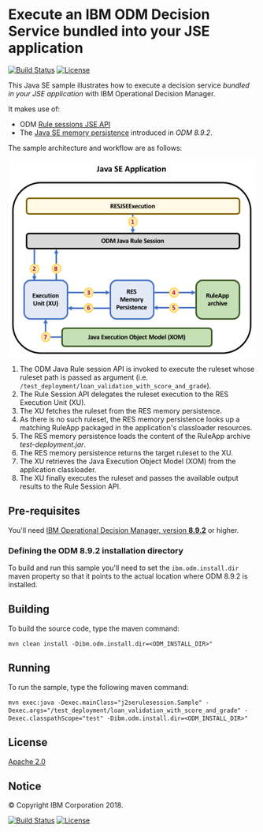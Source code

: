 # Execute an IBM ODM Decision Service bundled into your JSE application 

[![Build Status](https://travis.ibm.com/benjamin-ratiarisolo/res-jse-memory-res-console.svg?token=by2BAQBLJGxnqLDprkLj&branch=master)](https://travis.ibm.com/benjamin-ratiarisolo/res-jse-memory-res-console)
[![License](https://img.shields.io/badge/License-Apache%202.0-blue.svg)](https://opensource.org/licenses/Apache-2.0)

This Java SE sample illustrates how to execute a decision service _bundled in your JSE application_ with IBM Operational Decision Manager. 

It makes use of:
 * ODM [Rule sessions JSE API](https://www.ibm.com/support/knowledgecenter/en/SSQP76_8.9.2/com.ibm.odm.dserver.rules.res.developing/topics/con_res_devclient_rule_sessions.html)
 * The [Java SE memory persistence](https://www.ibm.com/support/knowledgecenter/en/SSQP76_8.9.2/com.ibm.odm.dserver.rules.res.managing/topics/con_res_mem_persistence.html) introduced in *ODM 8.9.2*.

The sample architecture and workflow are as follows:

![Sample Architecture and Workflow](docs/images/architecture.png)

 1. The ODM Java Rule session API is invoked to execute the ruleset whose ruleset path is passed as argument (i.e. `/test_deployment/loan_validation_with_score_and_grade`). 
 1. The Rule Session API delegates the ruleset execution to the RES Execution Unit (XU).
 1. The XU fetches the ruleset from the RES memory persistence.
 1. As there is no such ruleset, the RES memory persistence looks up a matching RuleApp packaged in the application's classloader resources.
 1. The RES memory persistence loads the content of the RuleApp archive _test-deployment.jar_. 
 1. The RES memory persistence returns the target ruleset to the XU. 
 1. The XU retrieves the Java Execution Object Model (XOM) from the application classloader.
 1. The XU finally executes the ruleset and passes the available output results to the Rule Session API.
 
## Pre-requisites

You'll need [IBM Operational Decision Manager, version **8.9.2**](https://www.ibm.com/support/knowledgecenter/en/SSQP76_8.9.2/com.ibm.odm.distrib/kc_welcome_odm_distrib.html) or higher.


### Defining the ODM 8.9.2 installation directory  
To build and run this sample you'll need to set the `ibm.odm.install.dir` maven property so that it points to the actual location where ODM 8.9.2 is installed.


## Building
To build the source code, type the maven command:
```
mvn clean install -Dibm.odm.install.dir=<ODM_INSTALL_DIR>"
```

## Running
To run the sample, type the following maven command:
```
mvn exec:java -Dexec.mainClass="j2serulesession.Sample" -Dexec.args="/test_deployment/loan_validation_with_score_and_grade" -Dexec.classpathScope="test" -Dibm.odm.install.dir=<ODM_INSTALL_DIR>"
```

## License
[Apache 2.0](LICENSE)

## Notice
© Copyright IBM Corporation 2018.

[![Build Status](https://travis.ibm.com/benjamin-ratiarisolo/res-jse-memory-res-console.svg?token=by2BAQBLJGxnqLDprkLj&branch=master)](https://travis.ibm.com/benjamin-ratiarisolo/res-jse-memory-res-console)
[![License](https://img.shields.io/badge/License-Apache%202.0-blue.svg)](https://opensource.org/licenses/Apache-2.0)
